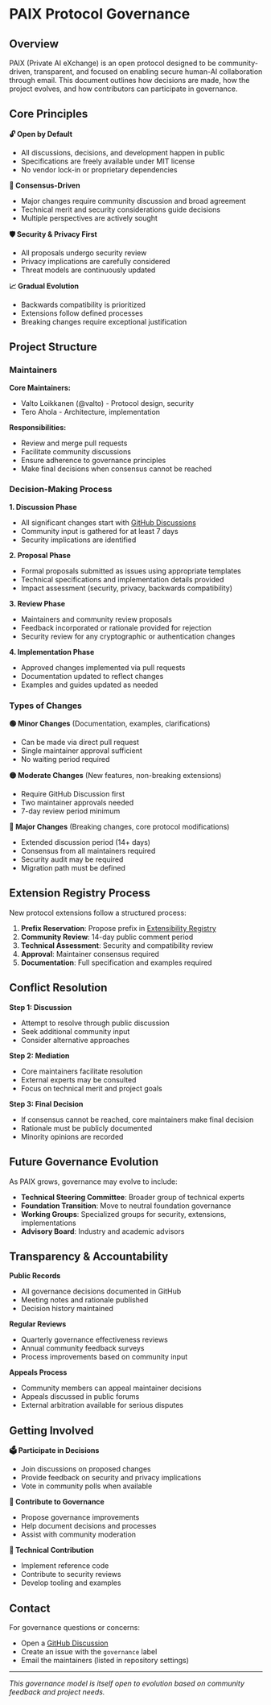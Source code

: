 # PAIX Protocol Governance

## Overview

PAIX (Private AI eXchange) is an open protocol designed to be community-driven, transparent, and focused on enabling secure human-AI collaboration through email. This document outlines how decisions are made, how the project evolves, and how contributors can participate in governance.

## Core Principles

**🔓 Open by Default**
- All discussions, decisions, and development happen in public
- Specifications are freely available under MIT license
- No vendor lock-in or proprietary dependencies

**🤝 Consensus-Driven**
- Major changes require community discussion and broad agreement
- Technical merit and security considerations guide decisions
- Multiple perspectives are actively sought

**🛡️ Security & Privacy First**
- All proposals undergo security review
- Privacy implications are carefully considered
- Threat models are continuously updated

**📈 Gradual Evolution**
- Backwards compatibility is prioritized
- Extensions follow defined processes
- Breaking changes require exceptional justification

## Project Structure

### Maintainers

**Core Maintainers:**
- Valto Loikkanen (@valto) - Protocol design, security
- Tero Ahola - Architecture, implementation

**Responsibilities:**
- Review and merge pull requests
- Facilitate community discussions
- Ensure adherence to governance principles
- Make final decisions when consensus cannot be reached

### Decision-Making Process

**1. Discussion Phase**
- All significant changes start with [GitHub Discussions](https://github.com/privateaiexchange/paix-spec/discussions)
- Community input is gathered for at least 7 days
- Security implications are identified

**2. Proposal Phase**
- Formal proposals submitted as issues using appropriate templates
- Technical specifications and implementation details provided
- Impact assessment (security, privacy, backwards compatibility)

**3. Review Phase**
- Maintainers and community review proposals
- Feedback incorporated or rationale provided for rejection
- Security review for any cryptographic or authentication changes

**4. Implementation Phase**
- Approved changes implemented via pull requests
- Documentation updated to reflect changes
- Examples and guides updated as needed

### Types of Changes

**🟢 Minor Changes** (Documentation, examples, clarifications)
- Can be made via direct pull request
- Single maintainer approval sufficient
- No waiting period required

**🟡 Moderate Changes** (New features, non-breaking extensions)
- Require GitHub Discussion first
- Two maintainer approvals needed
- 7-day review period minimum

**🔴 Major Changes** (Breaking changes, core protocol modifications)
- Extended discussion period (14+ days)
- Consensus from all maintainers required
- Security audit may be required
- Migration path must be defined

## Extension Registry Process

New protocol extensions follow a structured process:

1. **Prefix Reservation**: Propose prefix in [Extensibility Registry](docs/Extensibility_Registry.md)
2. **Community Review**: 14-day public comment period
3. **Technical Assessment**: Security and compatibility review
4. **Approval**: Maintainer consensus required
5. **Documentation**: Full specification and examples required

## Conflict Resolution

**Step 1: Discussion**
- Attempt to resolve through public discussion
- Seek additional community input
- Consider alternative approaches

**Step 2: Mediation**
- Core maintainers facilitate resolution
- External experts may be consulted
- Focus on technical merit and project goals

**Step 3: Final Decision**
- If consensus cannot be reached, core maintainers make final decision
- Rationale must be publicly documented
- Minority opinions are recorded

## Future Governance Evolution

As PAIX grows, governance may evolve to include:

- **Technical Steering Committee**: Broader group of technical experts
- **Foundation Transition**: Move to neutral foundation governance
- **Working Groups**: Specialized groups for security, extensions, implementations
- **Advisory Board**: Industry and academic advisors

## Transparency & Accountability

**Public Records**
- All governance decisions documented in GitHub
- Meeting notes and rationale published
- Decision history maintained

**Regular Reviews**
- Quarterly governance effectiveness reviews
- Annual community feedback surveys
- Process improvements based on community input

**Appeals Process**
- Community members can appeal maintainer decisions
- Appeals discussed in public forums
- External arbitration available for serious disputes

## Getting Involved

**🗳️ Participate in Decisions**
- Join discussions on proposed changes
- Provide feedback on security and privacy implications
- Vote in community polls when available

**📝 Contribute to Governance**
- Propose governance improvements
- Help document decisions and processes
- Assist with community moderation

**🔧 Technical Contribution**
- Implement reference code
- Contribute to security reviews
- Develop tooling and examples

## Contact

For governance questions or concerns:
- Open a [GitHub Discussion](https://github.com/privateaiexchange/paix-spec/discussions) 
- Create an issue with the `governance` label
- Email the maintainers (listed in repository settings)

---

*This governance model is itself open to evolution based on community feedback and project needs.*
